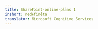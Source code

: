```yaml
---
title: SharePoint-online-plāns 1
inshort: nedefinēta
translator: Microsoft Cognitive Services
---
```




